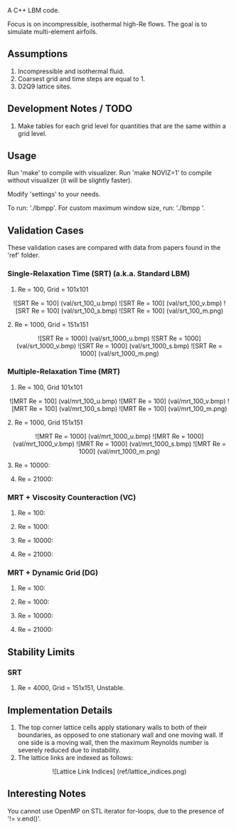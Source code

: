 A C++ LBM code.  

Focus is on incompressible, isothermal high-Re flows. 
The goal is to simulate multi-element airfoils.

## Assumptions

1. Incompressible and isothermal fluid.  
2. Coarsest grid and time steps are equal to 1.  
3. D2Q9 lattice sites.  

## Development Notes / TODO

1. Make tables for each grid level for quantities that are the same within a grid level.  



## Usage

Run 'make' to compile with visualizer. 
Run 'make NOVIZ=1' to compile without visualizer (it will be slightly faster). 

Modify 'settings' to your needs.  

To run: './lbmpp'. 
For custom maximum window size, run: './lbmpp <maximum resolution dimension>'.


## Validation Cases

These validation cases are compared with data from papers found in the 
'ref' folder.  

### Single-Relaxation Time (SRT) (a.k.a. Standard LBM)

1. Re = 100, Grid = 101x101  
<p align="center">
![SRT Re = 100]
(val/srt_100_u.bmp)
![SRT Re = 100]
(val/srt_100_v.bmp)
![SRT Re = 100]
(val/srt_100_s.bmp)
![SRT Re = 100]
(val/srt_100_m.png)
</p>
2. Re = 1000, Grid = 151x151  
<p align="center">
![SRT Re = 1000]
(val/srt_1000_u.bmp)
![SRT Re = 1000]
(val/srt_1000_v.bmp)
![SRT Re = 1000]
(val/srt_1000_s.bmp)
![SRT Re = 1000]
(val/srt_1000_m.png)
</p>

### Multiple-Relaxation Time (MRT)

1. Re = 100, Grid 101x101    
<p align="center">
![MRT Re = 100]
(val/mrt_100_u.bmp)
![MRT Re = 100]
(val/mrt_100_v.bmp)
![MRT Re = 100]
(val/mrt_100_s.bmp)
![MRT Re = 100]
(val/mrt_100_m.png)
</p>
2. Re = 1000, Grid 151x151  
<p align="center">
![MRT Re = 1000]
(val/mrt_1000_u.bmp)
![MRT Re = 1000]
(val/mrt_1000_v.bmp)
![MRT Re = 1000]
(val/mrt_1000_s.bmp)
![MRT Re = 1000]
(val/mrt_1000_m.png)
</p>
3. Re = 10000:  

4. Re = 21000:  

### MRT + Viscosity Counteraction (VC)

1. Re = 100:  

2. Re = 1000:  

3. Re = 10000:  

4. Re = 21000:  

### MRT + Dynamic Grid (DG)

1. Re = 100:  

2. Re = 1000:  

3. Re = 10000:  

4. Re = 21000:  


## Stability Limits

### SRT

1. Re = 4000, Grid = 151x151, Unstable.  

## Implementation Details

1. The top corner lattice cells apply stationary walls to 
both of their boundaries, as opposed to one stationary wall 
and one moving wall. If one side is a moving wall, then the 
maximum Reynolds number is severely reduced due to instability.  
2. The lattice links are indexed as follows:  
<p align="center">
![Lattice Link Indices]
(ref/lattice_indices.png)
</p>

## Interesting Notes

You cannot use OpenMP on STL iterator for-loops, 
  due to the presence of '!= v.end()'. 




